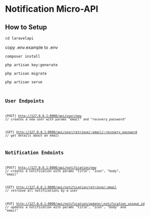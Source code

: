 # Notification Micro-API

## How to Setup

<code>cd laravelapi</code>

copy .env.example to .env

<code>composer install</code>

<code>php artisan key:generate</code>

<code>php artisan migrate</code>

<code>php artisan serve<code>

## User Endpoints

[POST] http://127.0.0.1:8000/api/user/new // creates a new user with params "email" and "recovery_password"

[GET] http://127.0.0.1:8000/api/user/retrieve/:email/:recovery_password // get details about an email

## Notification Endoints
[POST] http://127.0.0.1:8000/api/notification/new // creates a notification with params "title", "icon", "body", "email"

[GET] http://127.0.0.1:8000/api/notification/retrieve/:email // retrieve all notifications by a user

[PUT] http://127.0.0.1:8000/api/notification/update/:notification_unique_id // updates a notification with params "title", "icon", "body" and "email"
